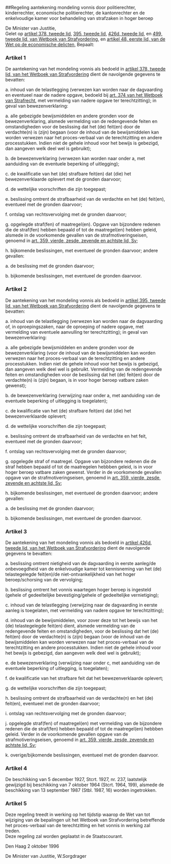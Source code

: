 <meta http-equiv='Content-Type' content='text/html; charset=utf-8' />

##Regeling aantekening mondeling vonnis door politierechter, kinderrechter, economische politierechter, de kantonrechter en de enkelvoudige kamer voor behandeling van strafzaken in hoger beroep

De Minister van Justitie,  
Gelet op [artikel 378, tweede lid](../../../../../../../../../../wet/wet/van/15/januari/1921/BWBR0001903/README.md), [395, tweede lid](../../../../../../../../../../wet/wet/van/15/januari/1921/BWBR0001903/README.md), [426d, tweede lid](../../../../../../../../../../wet/wet/van/15/januari/1921/BWBR0001903/README.md), en [499, tweede lid, van Wetboek van Strafvordering](../../../../../../../../../../wet/wet/van/15/januari/1921/BWBR0001903/README.md), en [artikel 48, eerste lid, van de Wet op de economische delicten](../../../../../../../../../../wet/wet/op/de/economische/delicten/BWBR0002063/README.md),
Bepaalt:    

### Artikel  1  

De aantekening van het mondeling vonnis als bedoeld in [artikel 378, tweede lid, van het Wetboek van Strafvordering](../../../../../../../../../../wet/wet/van/15/januari/1921/BWBR0001903/README.md) dient de navolgende gegevens te bevatten: 

a. inhoud van de telastlegging (verwezen kan worden naar de dagvaarding en eventueel naar de nadere opgave, bedoeld bij [art. 374 van het Wetboek van Strafrecht](../../../../../../../../../../wet/wet/van/3/maart/1881/BWBR0001854/README.md), met vermelding van nadere opgave ter terechtzitting);   in geval van bewezenverklaring: 

a. alle gebezigde bewijsmiddelen en andere gronden voor de bewezenverklaring, alsmede vermelding van de redengevende feiten en omstandigheden voor de beslissing dat het (de) feit(en) door de verdachte(n) is (zijn) begaan (voor de inhoud van de bewijsmiddelen kan worden verwezen naar het proces-verbaal van de terechtzitting en andere processtukken. Indien niet de gehele inhoud voor het bewijs is gebezigd, dan aangeven welk deel wel is gebruikt);  

b. de bewezenverklaring (verwezen kan worden naar onder a, met aanduiding van de eventuele beperking of uitlegging);  

c. de kwalificatie van het (de) strafbare feit(en) dat (die) het bewezenverklaarde oplevert met de gronden daarvoor;  

d. de wettelijke voorschriften die zijn toegepast;  

e. beslissing omtrent de strafbaarheid van de verdachte en het (de) feit(en), eventueel met de gronden daarvoor;  

f. ontslag van rechtsvervolging met de gronden daarvoor;  

g. opgelegde straf(fen) of maatregel(en). Opgave van bijzondere redenen die de straf(fen) hebben bepaald of tot de maatregel(en) hebben geleid, alsmede in de voorkomende gevallen van de strafmotiveringseisen, genoemd in [art. 359, vierde, zesde, zevende en achtste lid, Sv](../../../../../../../../../../wet/wet/van/15/januari/1921/BWBR0001903/README.md);  

h. bijkomende beslissingen, met eventueel de gronden daarvoor;   andere gevallen: 

a. de beslissing met de gronden daarvoor;  

b. bijkomende beslissingen, met eventueel de gronden daarvoor.    

### Artikel  2  

De aantekening van het mondeling vonnis als bedoeld in [artikel 395, tweede lid, van het Wetboek van Strafvordering](../../../../../../../../../../wet/wet/van/15/januari/1921/BWBR0001903/README.md) dient de navolgende gegevens te bevatten: 

a. inhoud van de telastlegging (verwezen kan worden naar de dagvaarding of, in oproepingszaken, naar de oproeping of nadere opgave, met vermelding van eventuele aanvulling ter terechtzitting);   in geval van bewezenverklaring: 

a. alle gebezigde bewijsmiddelen en andere gronden voor de bewezenverklaring (voor de inhoud van de bewijsmiddelen kan worden verwezen naar het proces-verbaal van de terechtzitting en andere processtukken. Indien niet de gehele inhoud voor het bewijs is gebezigd, dan aangeven welk deel wel is gebruikt. Vermelding van de redengevende feiten en omstandigheden voor de beslissing dat het (de) feit(en) door de verdachte(n) is (zijn) begaan, is in voor hoger beroep vatbare zaken gewenst);  

b. de bewezenverklaring (verwijzing naar onder a, met aanduiding van de eventuele beperking of uitlegging is toegelaten);  

c. de kwalificatie van het (de) strafbare feit(en) dat (die) het bewezenverklaarde oplevert;  

d. de wettelijke voorschriften die zijn toegepast;  

e. beslissing omtrent de strafbaarheid van de verdachte en het feit, eventueel met de gronden daarvoor;  

f. ontslag van rechtsvervolging met de gronden daarvoor;  

g. opgelegde straf of maatregel. Opgave van bijzondere redenen die de straf hebben bepaald of tot de maatregelen hebbben geleid, is in voor hoger beroep vatbare zaken gewenst. Verder in de voorkomende gevallen opgave van de strafmotiveringseisen, genoemd in [art. 359, vierde, zesde, zevende en achtste lid, Sv](../../../../../../../../../../wet/wet/van/15/januari/1921/BWBR0001903/README.md);  

h. bijkomende beslissingen, met eventueel de gronden daarvoor;   andere gevallen: 

a. de beslissing met de gronden daarvoor;  

b. bijkomende beslissingen, met eventueel de gronden daarvoor.    

### Artikel  3  

De aantekening van het mondeling vonnis als bedoeld in [artikel 426d, tweede lid, van het Wetboek van Strafvordering](../../../../../../../../../../wet/wet/van/15/januari/1921/BWBR0001903/README.md) dient de navolgende gegevens te bevatten: 

a. beslissing omtrent nietigheid van de dagvaarding in eerste aanleg/de onbevoegdheid van de enkelvoudige kamer tot kennisneming van het (de) telastegelegde feit(en)/de niet-ontvankelijkheid van het hoger beroep/schorsing van de vervolging;  

b. beslissing omtrent het vonnis waartegen hoger beroep is ingesteld (gehele of gedeeltelijke bevestiging/gehele of gedeeltelijke vernietiging);  

c. inhoud van de telastlegging (verwijzing naar de dagvaarding in eerste aanleg is toegelaten, met vermelding van nadere opgave ter terechtzitting);  

d. inhoud van de bewijsmiddelen, voor zover deze tot het bewijs van het (de) telastegelegde feit(en) dient, alsmede vermelding van de redengevende feiten en omstandigheden, voor de beslissing dat het (de) feit(en) door de verdachte(n) is (zijn) begaan (voor de inhoud van de bewijsmiddelen kan worden verwezen naar het proces-verbaal van de terechtzitting en andere processtukken. Indien niet de gehele inhoud voor het bewijs is gebezigd, dan aangeven welk deel wel is gebruikt);  

e. de bewezenverklaring (verwijzing naar onder c, met aanduiding van de eventuele beperking of uitlegging, is toegelaten);  

f. de kwalificatie van het strafbare feit dat het bewezenverklaarde oplevert;  

g. de wettelijke voorschriften die zijn toegepast;  

h. beslissing omtrent de strafbaarheid van de verdachte(n) en het (de) feit(en), eventueel met de gronden daarvoor;  

i. ontslag van rechtsvervolging met de gronden daarvoor;  

j. opgelegde straf(fen) of maatregel(en) met vermelding van de bijzondere redenen die de straf(fen) hebben bepaald of tot de maatregel(en) hebbben geleid. Verder in de voorkomende gevallen opgave van de strafmotiveringseisen, genoemd in [art. 359, vierde, zesde, zevende en achtste lid, Sv](../../../../../../../../../../wet/wet/van/15/januari/1921/BWBR0001903/README.md);  

k. overige/bijkomende beslissingen, eventueel met de gronden daarvoor.    

### Artikel  4  

De beschikking van 5 december 1927, Stcrt. 1927, nr. 237, laatstelijk gewijzigd bij beschikking van 7 oktober 1964 (Stcrt. 1964, 199), alsmede de beschikking van 13 september 1987 (Stbl. 1987, 16) worden ingetrokken.  

### Artikel  5  

Deze regeling treedt in werking op het tijdstip waarop de Wet van tot wijziging van de bepalingen uit het Wetboek van Strafvordering betreffende het proces-verbaal van de terechtzitting en het vonnis in werking zal treden.  
Deze regeling zal worden geplaatst in de Staatscourant.   

Den Haag 
2 oktober 1996    

De 
Minister van Justitie, 
W.Sorgdrager    
